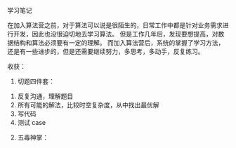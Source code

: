 学习笔记


在加入算法营之前，对于算法可以说是很陌生的，日常工作中都是针对业务需求进行开发，因此也没很迫切地去学习算法。
但是工作几年后，发现要想提高，对数据结构和算法必须要有一定的理解。
而加入算法营后，系统的掌握了学习方法，还是有一些进步的，但是还需要继续努力，多思考，多动手，反复练习。

收获：
1.	切题四件套：
1)	反复沟通，理解题目
2)	所有可能的解法，比较时空复杂度，从中找出最优解
3)	写代码
4)	测试 case
2.	五毒神掌： 
